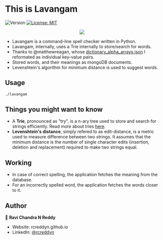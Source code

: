 <h1>This is Lavangam</h1>
<p>
  <img alt="Version" src="https://img.shields.io/badge/version-1.0-blue.svg?cacheSeconds=2592000" />
  <a href="https://github.com/RCReddyN/lavangam/blob/master/LICENSE" target="_blank">
    <img alt="License: MIT" src="https://img.shields.io/badge/License-MIT-yellow.svg" />
  </a>
</p>
<div align="center">
<img src="./img/running.gif">
</div>
<ul>
<li> Lavangam is a command-line spell checker written in Python.
<li> Lavangam, internally, uses a Trie internally to store/search for words.
<li> Thanks to @matthewreagan, whose <a href=https://github.com/matthewreagan/WebstersEnglishDictionary/blob/master/dictionary_alpha_arrays.json>dictionary_alpha_arrays.json</a> I reformated as individual key-value pairs.
<li> Stored words, and their meanings as mongoDB documents. 
<li> Levenshtein's algorithm for minimum distance is used to suggest words.
</ul>

## Usage

```sh
./lavangam
```

## Things you might want to know
<ul>
<li>A <b>Trie</b>, pronounced as "try", is a n-ary tree used to store and search for strings efficiently. Read more about tries <a href= "https://en.wikipedia.org/wiki/Trie#Algorithms">here</a>.
<li><b>Levenshtein's distance</b>, simply refered to as edit-distance, is a metric used to measure difference between two strings. It assumes that the minimum distance is the number of single character edits (insertion, deletion and replacement) required to make two strings equal.
</ul>

## Working
<ul>
<li> In case of correct spelling, the application fetches the meaning from the database.
<li> For an incorrectly spelled word, the application fetches the words closer to it.
</ul>

## Author

👤 **Ravi Chandra N Reddy**
* Website: rcreddyn.github.io
* LinkedIn: [@rcreddyn](https://linkedin.com/in/rcreddyn)
